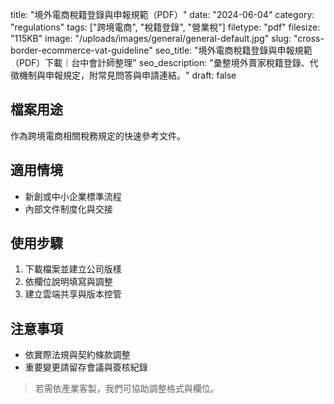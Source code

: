 title: "境外電商稅籍登錄與申報規範（PDF）"
date: "2024-06-04"
category: "regulations"
tags: ["跨境電商", "稅籍登錄", "營業稅"]
filetype: "pdf"
filesize: "115KB"
image: "/uploads/images/general/general-default.jpg"
slug: "cross-border-ecommerce-vat-guideline"
seo_title: "境外電商稅籍登錄與申報規範（PDF）下載｜台中會計師整理"
seo_description: "彙整境外賣家稅籍登錄、代徵機制與申報規定，附常見問答與申請連結。"
draft: false


## 檔案用途
作為跨境電商相關稅務規定的快速參考文件。

## 適用情境
- 新創或中小企業標準流程
- 內部文件制度化與交接

## 使用步驟
1. 下載檔案並建立公司版樣
2. 依欄位說明填寫與調整
3. 建立雲端共享與版本控管

## 注意事項
- 依實際法規與契約條款調整
- 重要變更請留存會議與簽核紀錄

> 若需依產業客製，我們可協助調整格式與欄位。


